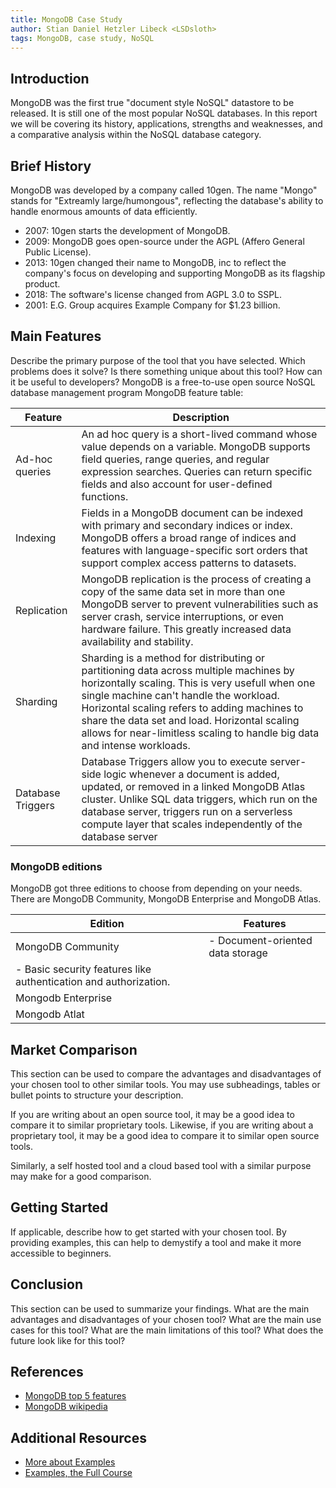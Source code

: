 ```yaml
---
title: MongoDB Case Study
author: Stian Daniel Hetzler Libeck <LSDsloth>
tags: MongoDB, case study, NoSQL
---
```


## Introduction

MongoDB was the first true "document style NoSQL" datastore to be released. It is still one of the most popular NoSQL databases. In this report we will be covering its history, applications, strengths and weaknesses, and a comparative analysis within the NoSQL database category.

## Brief History

MongoDB was developed by a company called 10gen. The name "Mongo" stands for "Extreamly large/humongous", reflecting the database's ability to handle enormous amounts of data efficiently. 
- 2007: 10gen starts the development of MongoDB.
- 2009: MongoDB goes open-source under the AGPL (Affero General Public License).
- 2013: 10gen changed their name to MongoDB, inc to reflect the company's focus on developing and supporting MongoDB as its flagship product.
- 2018: The software's license changed from AGPL 3.0 to SSPL.
- 2001: E.G. Group acquires Example Company for $1.23 billion.

## Main Features

Describe the primary purpose of the tool that you have selected. Which problems does it solve? Is there something unique about this tool? How can it be useful to developers?
MongoDB is a free-to-use open source NoSQL database management program
MongoDB feature table:

| Feature | Description |
| --- | --- |
| Ad-hoc queries | An ad hoc query is a short-lived command whose value depends on a variable. MongoDB supports field queries, range queries, and regular expression searches. Queries can return specific fields and also account for user-defined functions.  |
| Indexing | Fields in a MongoDB document can be indexed with primary and secondary indices or index. MongoDB offers a broad range of indices and features with language-specific sort orders that support complex access patterns to datasets. |
| Replication | MongoDB replication is the process of creating a copy of the same data set in more than one MongoDB server to prevent vulnerabilities such as server crash, service interruptions, or even hardware failure. This greatly increased data availability and stability. |
| Sharding | Sharding is a method for distributing or partitioning data across multiple machines by horizontally scaling. This is very usefull when one single machine can't handle the workload. Horizontal scaling refers to adding machines to share the data set and load. Horizontal scaling allows for near-limitless scaling to handle big data and intense workloads. |
| Database Triggers | Database Triggers allow you to execute server-side logic whenever a document is added, updated, or removed in a linked MongoDB Atlas cluster. Unlike SQL data triggers, which run on the database server, triggers run on a serverless compute layer that scales independently of the database server |

### MongoDB editions
MongoDB got three editions to choose from depending on your needs. There are MongoDB Community, MongoDB Enterprise and MongoDB Atlas.

| Edition | Features |
| --- | --- |
| MongoDB Community | - Document-oriented data storage
                      - Basic security features like authentication and authorization. |
| Mongodb Enterprise |  |
| Mongodb Atlat |  |

## Market Comparison

This section can be used to compare the advantages and disadvantages of your chosen tool to other similar tools. You may use subheadings, tables or bullet points to structure your description.

If you are writing about an open source tool, it may be a good idea to compare it to similar proprietary tools. Likewise, if you are writing about a proprietary tool, it may be a good idea to compare it to similar open source tools.

Similarly, a self hosted tool and a cloud based tool with a similar purpose may make for a good comparison.

## Getting Started

If applicable, describe how to get started with your chosen tool. By providing examples, this can help to demystify a tool and make it more accessible to beginners.

## Conclusion

This section can be used to summarize your findings. What are the main advantages and disadvantages of your chosen tool? What are the main use cases for this tool? What are the main limitations of this tool? What does the future look like for this tool?

## References

- [MongoDB top 5 features](https://www.mongodb.com/what-is-mongodb/features)
- [MongoDB wikipedia](https://en.wikipedia.org/wiki/MongoDB#:~:text=History,-See%20also%3A%20MongoDB&text=The%20US%20software%20company%2010gen,its%20name%20to%20MongoDB%20Inc.)
## Additional Resources

- [More about Examples](https://example.com)
- [Examples, the Full Course](https://youtu.be/dQw4w9WgXcQ)
